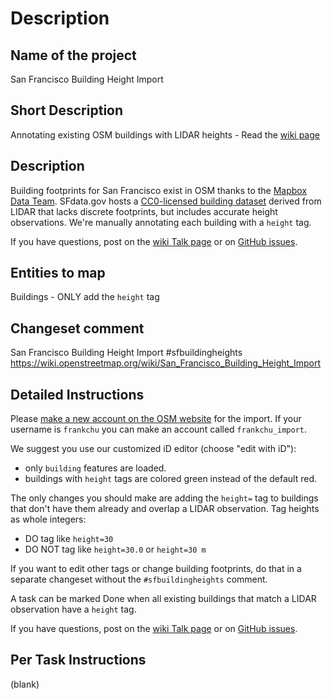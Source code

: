 # Description

## Name of the project

San Francisco Building Height Import

## Short Description

Annotating existing OSM buildings with LIDAR heights - Read the [wiki page](https://wiki.openstreetmap.org/wiki/San_Francisco_Building_Height_Import)

## Description

Building footprints for San Francisco exist in OSM thanks to the [Mapbox Data Team](https://wiki.openstreetmap.org/wiki/Mapbox#Mapbox_Data_Team). SFdata.gov hosts a [CC0-licensed building dataset](https://data.sfgov.org/Geographic-Locations-and-Boundaries/Building-Footprints-Zipped-Shapefile-Format-/jezr-5bxm?) derived from LIDAR that lacks discrete footprints, but includes accurate height observations. We're manually annotating each building with a `height` tag.

If you have questions, post on the [wiki Talk page](https://wiki.openstreetmap.org/wiki/Talk:San_Francisco_Building_Height_Import) or on [GitHub issues](https://github.com/bdon/sf_building_height_import/issues).



## Entities to map

Buildings - ONLY add the `height` tag

## Changeset comment

San Francisco Building Height Import #sfbuildingheights https://wiki.openstreetmap.org/wiki/San_Francisco_Building_Height_Import

## Detailed Instructions

Please [make a new account on the OSM website](https://www.openstreetmap.org/user/new) for the import. If your username is `frankchu` you can make an account called `frankchu_import`. 

We suggest you use our customized iD editor (choose "edit with iD"):

* only `building` features are loaded.
* buildings with `height` tags are colored green instead of the default red.

The only changes you should make are adding the `height=` tag to buildings that don't have them already and overlap a LIDAR observation. Tag heights as whole integers:

* DO tag like `height=30`
* DO NOT tag like `height=30.0` or `height=30 m`

If you want to edit other tags or change building footprints, do that in a separate changeset without the `#sfbuildingheights` comment.

A task can be marked Done when all existing buildings that match a LIDAR observation have a `height` tag. 

If you have questions, post on the [wiki Talk page](https://wiki.openstreetmap.org/wiki/Talk:San_Francisco_Building_Height_Import) or on [GitHub issues](https://github.com/bdon/sf_building_height_import/issues).

## Per Task Instructions

(blank)


